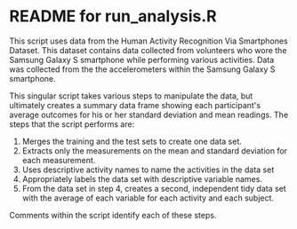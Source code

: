 # README for run_analysis.R

This script uses data from the Human Activity Recognition Via Smartphones Dataset.  This dataset contains data collected from volunteers who wore the Samsung Galaxy S smartphone while performing various activities.  Data was collected from the the accelerometers within the Samsung Galaxy S smartphone. 

This singular script takes various steps to manipulate the data, but ultimately creates a summary data frame showing each participant's average outcomes for his or her standard deviation and mean readings. The steps that the script performs are:

1. Merges the training and the test sets to create one data set. 
2. Extracts only the measurements on the mean and standard deviation for each measurement.  
3. Uses descriptive activity names to name the activities in the data set 
4. Appropriately labels the data set with descriptive variable names.  
5. From the data set in step 4, creates a second, independent tidy data set with the average of each variable for each activity and each subject.

Comments within the script identify each of these steps. 

